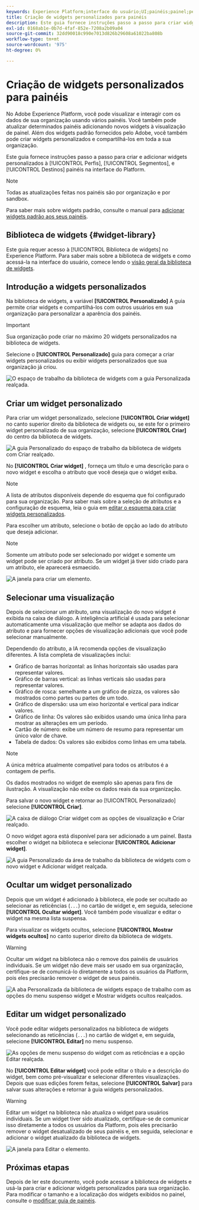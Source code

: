 ```yaml
---
keywords: Experience Platform;interface do usuário;UI;painéis;painel;perfis;segmentos;destinos;uso de licença;widgets;métricas;
title: Criação de widgets personalizados para painéis
description: Este guia fornece instruções passo a passo para criar widgets personalizados para uso em painéis do Adobe Experience Platform.
exl-id: 0168ab1e-0b7d-4faf-852e-7208a2b09a04
source-git-commit: 32dd90018c990e7013d826b29608a61022ba808b
workflow-type: tm+mt
source-wordcount: '975'
ht-degree: 0%

---
```


# Criação de widgets personalizados para painéis

No Adobe Experience Platform, você pode visualizar e interagir com os dados de sua organização usando vários painéis. Você também pode atualizar determinados painéis adicionando novos widgets à visualização de painel. Além dos widgets padrão fornecidos pelo Adobe, você também pode criar widgets personalizados e compartilhá-los em toda a sua organização.

Este guia fornece instruções passo a passo para criar e adicionar widgets personalizados à [!UICONTROL Perfis], [!UICONTROL Segmentos], e [!UICONTROL Destinos] painéis na interface do Platform.

>[!NOTE]
>
>Todas as atualizações feitas nos painéis são por organização e por sandbox.

Para saber mais sobre widgets padrão, consulte o manual para [adicionar widgets padrão aos seus painéis](standard-widgets.md).

## Biblioteca de widgets {#widget-library}

Este guia requer acesso à [!UICONTROL Biblioteca de widgets] no Experience Platform. Para saber mais sobre a biblioteca de widgets e como acessá-la na interface do usuário, comece lendo o [visão geral da biblioteca de widgets](widget-library.md).

## Introdução a widgets personalizados

Na biblioteca de widgets, a variável **[!UICONTROL Personalizado]** A guia permite criar widgets e compartilhá-los com outros usuários em sua organização para personalizar a aparência dos painéis.

>[!IMPORTANT]
>
>Sua organização pode criar no máximo 20 widgets personalizados na biblioteca de widgets.

Selecione o **[!UICONTROL Personalizado]** guia para começar a criar widgets personalizados ou exibir widgets personalizados que sua organização já criou.

![O espaço de trabalho da biblioteca de widgets com a guia Personalizada realçada.](../images/customization/custom-widgets.png)

## Criar um widget personalizado

Para criar um widget personalizado, selecione **[!UICONTROL Criar widget]** no canto superior direito da biblioteca de widgets ou, se este for o primeiro widget personalizado de sua organização, selecione **[!UICONTROL Criar]** do centro da biblioteca de widgets.

![A guia Personalizado do espaço de trabalho da biblioteca de widgets com Criar realçado.](../images/customization/create-widget.png)

No **[!UICONTROL Criar widget]** , forneça um título e uma descrição para o novo widget e escolha o atributo que você deseja que o widget exiba.

>[!NOTE]
>
>A lista de atributos disponíveis depende do esquema que foi configurado para sua organização. Para saber mais sobre a seleção de atributos e a configuração de esquema, leia o guia em [editar o esquema para criar widgets personalizados](edit-schema.md).

Para escolher um atributo, selecione o botão de opção ao lado do atributo que deseja adicionar.

>[!NOTE]
>
>Somente um atributo pode ser selecionado por widget e somente um widget pode ser criado por atributo. Se um widget já tiver sido criado para um atributo, ele aparecerá esmaecido.

![A janela para criar um elemento.](../images/customization/create-widget-dialog.png)

## Selecionar uma visualização

Depois de selecionar um atributo, uma visualização do novo widget é exibida na caixa de diálogo. A inteligência artificial é usada para selecionar automaticamente uma visualização que melhor se adapta aos dados do atributo e para fornecer opções de visualização adicionais que você pode selecionar manualmente.

Dependendo do atributo, a IA recomenda opções de visualização diferentes. A lista completa de visualizações inclui:

* Gráfico de barras horizontal: as linhas horizontais são usadas para representar valores.
* Gráfico de barras vertical: as linhas verticais são usadas para representar valores.
* Gráfico de rosca: semelhante a um gráfico de pizza, os valores são mostrados como partes ou partes de um todo.
* Gráfico de dispersão: usa um eixo horizontal e vertical para indicar valores.
* Gráfico de linha: Os valores são exibidos usando uma única linha para mostrar as alterações em um período.
* Cartão de número: exibe um número de resumo para representar um único valor de chave.
* Tabela de dados: Os valores são exibidos como linhas em uma tabela.

>[!NOTE]
>
>A única métrica atualmente compatível para todos os atributos é a contagem de perfis.
>
>Os dados mostrados no widget de exemplo são apenas para fins de ilustração. A visualização não exibe os dados reais da sua organização.

Para salvar o novo widget e retornar ao [!UICONTROL Personalizado] selecione **[!UICONTROL Criar]**.

![A caixa de diálogo Criar widget com as opções de visualização e Criar realçado.](../images/customization/create-widget-select-attribute.png)

O novo widget agora está disponível para ser adicionado a um painel. Basta escolher o widget na biblioteca e selecionar **[!UICONTROL Adicionar widget]**.

![A guia Personalizado da área de trabalho da biblioteca de widgets com o novo widget e Adicionar widget realçada.](../images/customization/custom-widgets-new.png)

## Ocultar um widget personalizado

Depois que um widget é adicionado à biblioteca, ele pode ser ocultado ao selecionar as reticências (`...`) no cartão de widget e, em seguida, selecione **[!UICONTROL Ocultar widget]**. Você também pode visualizar e editar o widget na mesma lista suspensa.

Para visualizar os widgets ocultos, selecione **[!UICONTROL Mostrar widgets ocultos]** no canto superior direito da biblioteca de widgets.

>[!WARNING]
>
>Ocultar um widget na biblioteca não o remove dos painéis de usuários individuais. Se um widget não deve mais ser usado em sua organização, certifique-se de comunicá-lo diretamente a todos os usuários da Platform, pois eles precisarão remover o widget de seus painéis.

![A aba Personalizada da biblioteca de widgets espaço de trabalho com as opções do menu suspenso widget e Mostrar widgets ocultos realçados.](../images/customization/hide-widget.png)

## Editar um widget personalizado

Você pode editar widgets personalizados na biblioteca de widgets selecionando as reticências (`...`) no cartão de widget e, em seguida, selecione **[!UICONTROL Editar]** no menu suspenso.

![As opções de menu suspenso do widget com as reticências e a opção Editar realçada.](../images/customization/custom-widget-edit.png)

No **[!UICONTROL Editar widget]** você pode editar o título e a descrição do widget, bem como pré-visualizar e selecionar diferentes visualizações. Depois que suas edições forem feitas, selecione **[!UICONTROL Salvar]** para salvar suas alterações e retornar à guia widgets personalizados.

>[!WARNING]
>
>Editar um widget na biblioteca não atualiza o widget para usuários individuais. Se um widget tiver sido atualizado, certifique-se de comunicar isso diretamente a todos os usuários da Platform, pois eles precisarão remover o widget desatualizado de seus painéis e, em seguida, selecionar e adicionar o widget atualizado da biblioteca de widgets.

![A janela para Editar o elemento.](../images/customization/edit-widget.png)

## Próximas etapas

Depois de ler este documento, você pode acessar a biblioteca de widgets e usá-la para criar e adicionar widgets personalizados para sua organização. Para modificar o tamanho e a localização dos widgets exibidos no painel, consulte o [modificar guia de painéis](modify.md).
